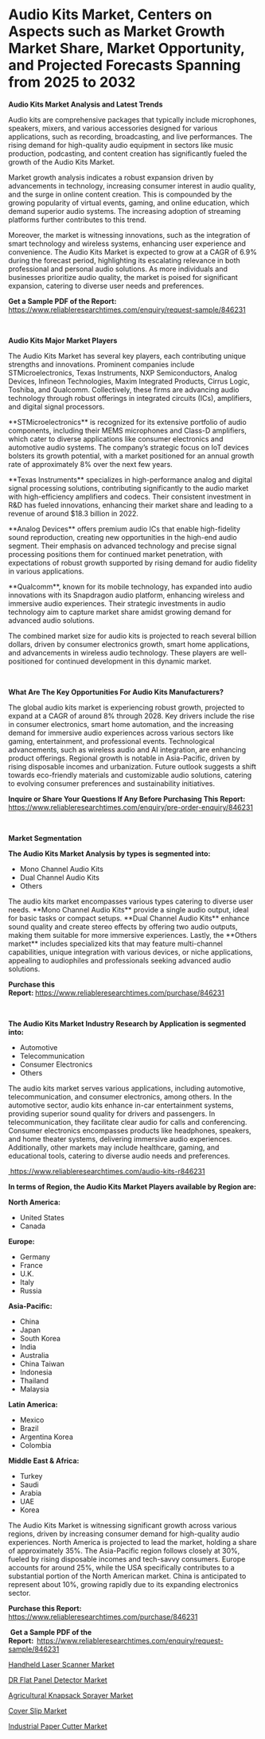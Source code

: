<p><h1>Audio Kits Market, Centers on Aspects such as Market Growth Market Share, Market Opportunity, and Projected Forecasts Spanning from 2025 to 2032</h1></p><p><strong>Audio Kits Market Analysis and Latest Trends</strong></p>
<p><p>Audio kits are comprehensive packages that typically include microphones, speakers, mixers, and various accessories designed for various applications, such as recording, broadcasting, and live performances. The rising demand for high-quality audio equipment in sectors like music production, podcasting, and content creation has significantly fueled the growth of the Audio Kits Market. </p><p>Market growth analysis indicates a robust expansion driven by advancements in technology, increasing consumer interest in audio quality, and the surge in online content creation. This is compounded by the growing popularity of virtual events, gaming, and online education, which demand superior audio systems. The increasing adoption of streaming platforms further contributes to this trend.</p><p>Moreover, the market is witnessing innovations, such as the integration of smart technology and wireless systems, enhancing user experience and convenience. The Audio Kits Market is expected to grow at a CAGR of 6.9% during the forecast period, highlighting its escalating relevance in both professional and personal audio solutions. As more individuals and businesses prioritize audio quality, the market is poised for significant expansion, catering to diverse user needs and preferences.</p></p>
<p><strong>Get a Sample PDF of the Report:&nbsp;</strong> <a href="https://www.reliableresearchtimes.com/enquiry/request-sample/846231?utm_campaign=2230&utm_medium=2&utm_source=Github&utm_content=ia&utm_term=10042025&utm_id=audio-kits">https://www.reliableresearchtimes.com/enquiry/request-sample/846231</a></p>
<p>&nbsp;</p>
<p><strong>Audio Kits Major Market Players</strong></p>
<p><p>The Audio Kits Market has several key players, each contributing unique strengths and innovations. Prominent companies include STMicroelectronics, Texas Instruments, NXP Semiconductors, Analog Devices, Infineon Technologies, Maxim Integrated Products, Cirrus Logic, Toshiba, and Qualcomm. Collectively, these firms are advancing audio technology through robust offerings in integrated circuits (ICs), amplifiers, and digital signal processors.</p><p>**STMicroelectronics** is recognized for its extensive portfolio of audio components, including their MEMS microphones and Class-D amplifiers, which cater to diverse applications like consumer electronics and automotive audio systems. The company’s strategic focus on IoT devices bolsters its growth potential, with a market positioned for an annual growth rate of approximately 8% over the next few years.</p><p>**Texas Instruments** specializes in high-performance analog and digital signal processing solutions, contributing significantly to the audio market with high-efficiency amplifiers and codecs. Their consistent investment in R&D has fueled innovations, enhancing their market share and leading to a revenue of around $18.3 billion in 2022.</p><p>**Analog Devices** offers premium audio ICs that enable high-fidelity sound reproduction, creating new opportunities in the high-end audio segment. Their emphasis on advanced technology and precise signal processing positions them for continued market penetration, with expectations of robust growth supported by rising demand for audio fidelity in various applications.</p><p>**Qualcomm**, known for its mobile technology, has expanded into audio innovations with its Snapdragon audio platform, enhancing wireless and immersive audio experiences. Their strategic investments in audio technology aim to capture market share amidst growing demand for advanced audio solutions.</p><p>The combined market size for audio kits is projected to reach several billion dollars, driven by consumer electronics growth, smart home applications, and advancements in wireless audio technology. These players are well-positioned for continued development in this dynamic market.</p></p>
<p>&nbsp;</p>
<p><strong>What Are The Key Opportunities For Audio Kits Manufacturers?</strong></p>
<p><p>The global audio kits market is experiencing robust growth, projected to expand at a CAGR of around 8% through 2028. Key drivers include the rise in consumer electronics, smart home automation, and the increasing demand for immersive audio experiences across various sectors like gaming, entertainment, and professional events. Technological advancements, such as wireless audio and AI integration, are enhancing product offerings. Regional growth is notable in Asia-Pacific, driven by rising disposable incomes and urbanization. Future outlook suggests a shift towards eco-friendly materials and customizable audio solutions, catering to evolving consumer preferences and sustainability initiatives.</p></p>
<p><strong>Inquire or Share Your Questions If Any Before Purchasing This Report:</strong> <a href="https://www.reliableresearchtimes.com/enquiry/pre-order-enquiry/846231?utm_campaign=2230&utm_medium=2&utm_source=Github&utm_content=ia&utm_term=10042025&utm_id=audio-kits">https://www.reliableresearchtimes.com/enquiry/pre-order-enquiry/846231</a></p>
<p>&nbsp;</p>
<p><strong>Market Segmentation</strong></p>
<p><strong>The Audio Kits Market Analysis by types is segmented into:</strong></p>
<p><ul><li>Mono Channel Audio Kits</li><li>Dual Channel Audio Kits</li><li>Others</li></ul></p>
<p><p>The audio kits market encompasses various types catering to diverse user needs. **Mono Channel Audio Kits** provide a single audio output, ideal for basic tasks or compact setups. **Dual Channel Audio Kits** enhance sound quality and create stereo effects by offering two audio outputs, making them suitable for more immersive experiences. Lastly, the **Others market** includes specialized kits that may feature multi-channel capabilities, unique integration with various devices, or niche applications, appealing to audiophiles and professionals seeking advanced audio solutions.</p></p>
<p><strong>Purchase this Report:&nbsp;</strong><a href="https://www.reliableresearchtimes.com/purchase/846231?utm_campaign=2230&utm_medium=2&utm_source=Github&utm_content=ia&utm_term=10042025&utm_id=audio-kits">https://www.reliableresearchtimes.com/purchase/846231</a></p>
<p>&nbsp;</p>
<p><strong>The Audio Kits Market Industry Research by Application is segmented into:</strong></p>
<p><ul><li>Automotive</li><li>Telecommunication</li><li>Consumer Electronics</li><li>Others</li></ul></p>
<p><p>The audio kits market serves various applications, including automotive, telecommunication, and consumer electronics, among others. In the automotive sector, audio kits enhance in-car entertainment systems, providing superior sound quality for drivers and passengers. In telecommunication, they facilitate clear audio for calls and conferencing. Consumer electronics encompasses products like headphones, speakers, and home theater systems, delivering immersive audio experiences. Additionally, other markets may include healthcare, gaming, and educational tools, catering to diverse audio needs and preferences.</p></p>
<p><a href="https://www.reliableresearchtimes.com/audio-kits-r846231?utm_campaign=2230&utm_medium=2&utm_source=Github&utm_content=ia&utm_term=10042025&utm_id=audio-kits">&nbsp;https://www.reliableresearchtimes.com/audio-kits-r846231</a></p>
<p><strong>In terms of Region, the Audio Kits Market Players available by Region are:</strong></p>
<p>
    <p> <strong> North America: </strong>
        <ul>
            <li>United States</li>
            <li>Canada</li>
        </ul>
        </p> 
    <p> <strong> Europe: </strong>
        <ul>
            <li>Germany</li>
            <li>France</li>
            <li>U.K.</li>
            <li>Italy</li>
            <li>Russia</li>
        </ul>
        </p> 
    <p> <strong> Asia-Pacific: </strong>
        <ul>
            <li>China</li>
            <li>Japan</li>
            <li>South Korea</li>
            <li>India</li>
            <li>Australia</li>
            <li>China Taiwan</li>
            <li>Indonesia</li>
            <li>Thailand</li>
            <li>Malaysia</li>
        </ul>
        </p> 
    <p> <strong> Latin America: </strong>
        <ul>
            <li>Mexico</li>
            <li>Brazil</li>
            <li>Argentina Korea</li>
            <li>Colombia</li>
        </ul>
        </p> 
    <p> <strong> Middle East & Africa: </strong>
        <ul>
            <li>Turkey</li>
            <li>Saudi</li>
            <li>Arabia</li>
            <li>UAE</li>
            <li>Korea</li>
        </ul>
    </p>
    </p>
<p><p>The Audio Kits Market is witnessing significant growth across various regions, driven by increasing consumer demand for high-quality audio experiences. North America is projected to lead the market, holding a share of approximately 35%. The Asia-Pacific region follows closely at 30%, fueled by rising disposable incomes and tech-savvy consumers. Europe accounts for around 25%, while the USA specifically contributes to a substantial portion of the North American market. China is anticipated to represent about 10%, growing rapidly due to its expanding electronics sector.</p></p>
<p><strong>Purchase this Report: </strong><a href="https://www.reliableresearchtimes.com/purchase/846231?utm_campaign=2230&utm_medium=2&utm_source=Github&utm_content=ia&utm_term=10042025&utm_id=audio-kits">https://www.reliableresearchtimes.com/purchase/846231</a></p>
<p>&nbsp;<strong>Get a Sample PDF of the Report:&nbsp;&nbsp;</strong><a href="https://www.reliableresearchtimes.com/enquiry/request-sample/846231?utm_campaign=2230&utm_medium=2&utm_source=Github&utm_content=ia&utm_term=10042025&utm_id=audio-kits">https://www.reliableresearchtimes.com/enquiry/request-sample/846231</a></p>
<p><strong></strong></p>
<p><p><a href="https://github.com/guleealhani/Market-Research-Report-List-1/blob/main/handheld-laser-scanner-market.md?utm_campaign=2230&utm_medium=2&utm_source=Github&utm_content=ia&utm_term=10042025&utm_id=audio-kits">Handheld Laser Scanner Market</a></p><p><a href="https://github.com/nibbsmantji/Market-Research-Report-List-1/blob/main/dr-flat-panel-detector-market.md?utm_campaign=2230&utm_medium=2&utm_source=Github&utm_content=ia&utm_term=10042025&utm_id=audio-kits">DR Flat Panel Detector Market</a></p><p><a href="https://github.com/osamhcombre/Market-Research-Report-List-1/blob/main/agricultural-knapsack-sprayer-market.md?utm_campaign=2230&utm_medium=2&utm_source=Github&utm_content=ia&utm_term=10042025&utm_id=audio-kits">Agricultural Knapsack Sprayer Market</a></p><p><a href="https://github.com/djibenesha/Market-Research-Report-List-1/blob/main/cover-slip-market.md?utm_campaign=2230&utm_medium=2&utm_source=Github&utm_content=ia&utm_term=10042025&utm_id=audio-kits">Cover Slip Market</a></p><p><a href="https://github.com/birbamanan03/Market-Research-Report-List-1/blob/main/industrial-paper-cutter-market.md?utm_campaign=2230&utm_medium=2&utm_source=Github&utm_content=ia&utm_term=10042025&utm_id=audio-kits">Industrial Paper Cutter Market</a></p></p>